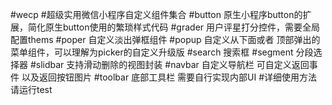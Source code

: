 #wecp
#超级实用微信小程序自定义组件集合
#button 原生小程序button的扩展，简化原生button使用的繁琐样式代码
#grader 用户评星打分控件，需要全局配置thems
#poper 自定义淡出弹框组件
#popup 自定义从下面或者 顶部弹出的菜单组件，可以理解为picker的自定义升级版
#search 搜索框
#segment 分段选择器
#slidbar 支持滑动删除的视图封装
#navbar 自定义导航栏 可自定义返回事件 以及返回按钮图片
#toolbar 底部工具栏 需要自行实现内部UI
#详细使用方法请运行test